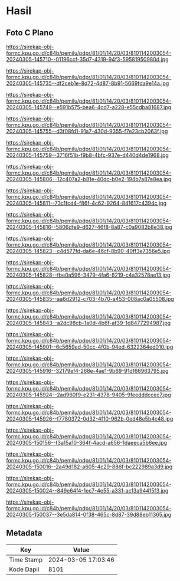 # Hasil

## Foto C Plano

https://sirekap-obj-formc.kpu.go.id/c84b/pemilu/pdpr/81/01/14/20/03/8101142003054-20240305-145710--01196ccf-35d7-4319-94f3-59581950980d.jpg

https://sirekap-obj-formc.kpu.go.id/c84b/pemilu/pdpr/81/01/14/20/03/8101142003054-20240305-145735--df2ceb1e-8d72-4d87-8b91-5669fda9e14a.jpg

https://sirekap-obj-formc.kpu.go.id/c84b/pemilu/pdpr/81/01/14/20/03/8101142003054-20240305-145749--e591b575-bea6-4cd7-a228-e55cdba81687.jpg

https://sirekap-obj-formc.kpu.go.id/c84b/pemilu/pdpr/81/01/14/20/03/8101142003054-20240305-145755--d3f08fd1-91a7-430d-9355-f7e23cb2063f.jpg

https://sirekap-obj-formc.kpu.go.id/c84b/pemilu/pdpr/81/01/14/20/03/8101142003054-20240305-145759--3716f51b-f9b8-4bfc-937e-d440d4de1968.jpg

https://sirekap-obj-formc.kpu.go.id/c84b/pemilu/pdpr/81/01/14/20/03/8101142003054-20240305-145806--12c407a2-b81e-40dc-b0e2-194b7a87e8ea.jpg

https://sirekap-obj-formc.kpu.go.id/c84b/pemilu/pdpr/81/01/14/20/03/8101142003054-20240305-145811--73c1fcd4-f86f-4c62-9264-841617c4394c.jpg

https://sirekap-obj-formc.kpu.go.id/c84b/pemilu/pdpr/81/01/14/20/03/8101142003054-20240305-145816--5806dfe9-d627-46f8-8a87-c0a9082b8e38.jpg

https://sirekap-obj-formc.kpu.go.id/c84b/pemilu/pdpr/81/01/14/20/03/8101142003054-20240305-145823--c4d577fd-da6e-46cf-8b90-40ff3e7356e5.jpg

https://sirekap-obj-formc.kpu.go.id/c84b/pemilu/pdpr/81/01/14/20/03/8101142003054-20240305-145828--fbe0a596-3479-4fa6-8219-c4a32578ae13.jpg

https://sirekap-obj-formc.kpu.go.id/c84b/pemilu/pdpr/81/01/14/20/03/8101142003054-20240305-145835--aa6d2912-c703-4b70-a453-008ac0a05508.jpg

https://sirekap-obj-formc.kpu.go.id/c84b/pemilu/pdpr/81/01/14/20/03/8101142003054-20240305-145843--a2dc98cb-1a0d-4b6f-af39-1d8477294987.jpg

https://sirekap-obj-formc.kpu.go.id/c84b/pemilu/pdpr/81/01/14/20/03/8101142003054-20240305-145901--6c5659ed-50cc-4f0b-94ed-6322364ed010.jpg

https://sirekap-obj-formc.kpu.go.id/c84b/pemilu/pdpr/81/01/14/20/03/8101142003054-20240305-145916--32179ef4-268e-4ae1-9b69-91df66963795.jpg

https://sirekap-obj-formc.kpu.go.id/c84b/pemilu/pdpr/81/01/14/20/03/8101142003054-20240305-145924--2ad960f9-e231-4378-9405-9feedddccec7.jpg

https://sirekap-obj-formc.kpu.go.id/c84b/pemilu/pdpr/81/01/14/20/03/8101142003054-20240305-145926--f7780372-0d32-4f10-962b-0ed48e5b4c48.jpg

https://sirekap-obj-formc.kpu.go.id/c84b/pemilu/pdpr/81/01/14/20/03/8101142003054-20240305-150156--f3a15a10-364f-4acd-a656-1daeeca5b6ee.jpg

https://sirekap-obj-formc.kpu.go.id/c84b/pemilu/pdpr/81/01/14/20/03/8101142003054-20240305-150016--2a49d182-a605-4c29-886f-bc222989a3d9.jpg

https://sirekap-obj-formc.kpu.go.id/c84b/pemilu/pdpr/81/01/14/20/03/8101142003054-20240305-150024--849e64f4-1ec7-4e55-a331-ac13a94415f3.jpg

https://sirekap-obj-formc.kpu.go.id/c84b/pemilu/pdpr/81/01/14/20/03/8101142003054-20240305-150037--3e5da814-0f38-465c-8d87-39d88eb11365.jpg


## Metadata

| Key        | Value               |
| ---------- | ------------------- |
| Time Stamp | 2024-03-05 17:03:46 |
| Kode Dapil | 8101                |



